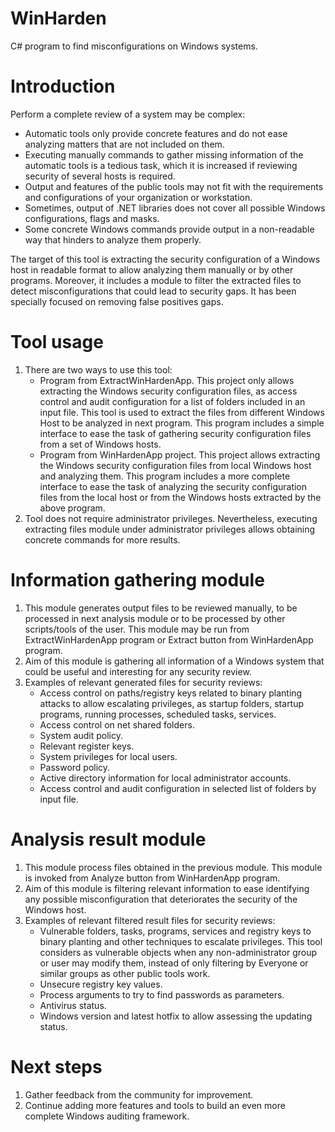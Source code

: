 # WinHarden
C# program to find misconfigurations on Windows systems.

# Introduction
Perform a complete review of a system may be complex:
  - Automatic tools only provide concrete features and do not ease analyzing matters that are not included on them.
  - Executing manually commands to gather missing information of the automatic tools is a tedious task, which it is increased if reviewing security of several hosts is required.
  - Output and features of the public tools may not fit with the requirements and configurations of your organization or workstation.
  - Sometimes, output of .NET libraries does not cover all possible Windows configurations, flags and masks.
  - Some concrete Windows commands provide output in a non-readable way that hinders to analyze them properly. 

The target of this tool is extracting the security configuration of a Windows host in readable format to allow analyzing them manually or by other programs. Moreover, it includes a module to filter the extracted files to detect misconfigurations that could lead to security gaps. It has been specially focused on removing false positives gaps.

# Tool usage
1. There are two ways to use this tool:
   - Program from ExtractWinHardenApp. This project only allows extracting the Windows security configuration files, as access control and audit configuration for a list of folders included in an input file. This tool is used to extract the files from different Windows Host to be analyzed in next program. This program includes a simple interface to ease the task of gathering security configuration files from a set of Windows hosts.
   - Program from WinHardenApp project. This project allows extracting the Windows security configuration files from local Windows host and analyzing them. This program includes a more complete interface to ease the task of analyzing the security configuration files from the local host or from the Windows hosts extracted by the above program.   
2. Tool does not require administrator privileges. Nevertheless, executing extracting files module under administrator privileges allows obtaining concrete commands for more results.

# Information gathering module
1. This module generates output files to be reviewed manually, to be processed in next analysis module or to be processed by other scripts/tools of the user. This module may be run from ExtractWinHardenApp program or Extract button from WinHardenApp program.
2. Aim of this module is gathering all information of a Windows system that could be useful and interesting for any security review.
3. Examples of relevant generated files for security reviews:
   - Access control on paths/registry keys related to binary planting attacks to allow escalating privileges, as startup folders, startup programs, running processes, scheduled tasks, services.
   - Access control on net shared folders.
   - System audit policy.
   - Relevant register keys.
   - System privileges for local users.   
   - Password policy.
   - Active directory information for local administrator accounts.
   - Access control and audit configuration in selected list of folders by input file.

# Analysis result module
1. This module process files obtained in the previous module. This module is invoked from Analyze button from WinHardenApp program.
2. Aim of this module is filtering relevant information to ease identifying any possible misconfiguration that deteriorates the security of the Windows host.
3. Examples of relevant filtered result files for security reviews:
   - Vulnerable folders, tasks, programs, services and registry keys to binary planting and other techniques to escalate privileges. This tool considers as vulnerable objects when any non-administrator group or user may modify them, instead of only filtering by Everyone or similar groups as other public tools work.
   - Unsecure registry key values.
   - Process arguments to try to find passwords as parameters.
   - Antivirus status.
   - Windows version and latest hotfix to allow assessing the updating status.

# Next steps
1. Gather feedback from the community for improvement.
2. Continue adding more features and tools to build an even more complete Windows auditing framework.

